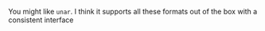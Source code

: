 You might like `unar`. I think it supports all these formats out of the box with a consistent interface
